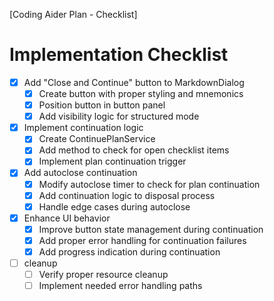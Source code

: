 [Coding Aider Plan - Checklist]

# Implementation Checklist

- [x] Add "Close and Continue" button to MarkdownDialog
    - [x] Create button with proper styling and mnemonics
    - [x] Position button in button panel
    - [x] Add visibility logic for structured mode

- [x] Implement continuation logic
    - [x] Create ContinuePlanService
    - [x] Add method to check for open checklist items
    - [x] Implement plan continuation trigger

- [x] Add autoclose continuation
    - [x] Modify autoclose timer to check for plan continuation
    - [x] Add continuation logic to disposal process
    - [x] Handle edge cases during autoclose

- [x] Enhance UI behavior
    - [x] Improve button state management during continuation
    - [x] Add proper error handling for continuation failures
    - [x] Add progress indication during continuation

- [ ]  cleanup
    - [ ] Verify proper resource cleanup
    - [ ] Implement needed error handling paths
